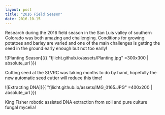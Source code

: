 ```yaml
---
layout: post
title: "2016 Field Season"
date: 2016-10-15
---
```


Research during the 2016 field season in the San Luis valley of southern Colorado was both amazing and challenging. Conditions for growing potatoes and barley are varied and one of the main challenges is getting the seed in the ground early enough but not too early!

![Planting Season]({{ "fjlicht.github.io/assets/Planting.jpg" =300x300 | absolute_url }})

Cutting seed at the SLVRC was taking months to do by hand, hopefully the new automatic seed cutter will reduce this time!

![Extracting DNA]({{ "fjlicht.github.io/assets/IMG_0165.JPG" =400x200 | absolute_url }})

King Fisher robotic assisted DNA extraction from soil and pure culture fungal mycelia!
